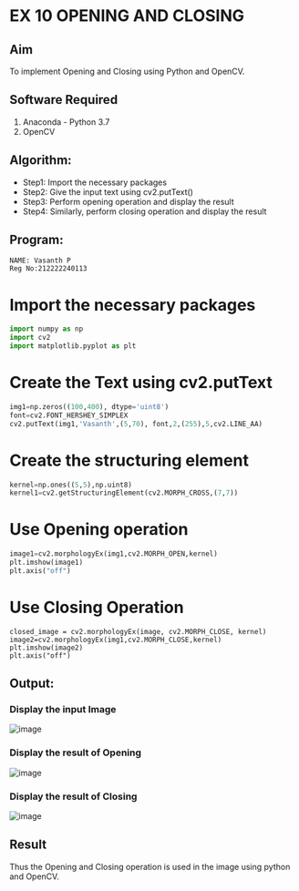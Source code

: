 # EX 10 OPENING AND CLOSING
## Aim
To implement Opening and Closing using Python and OpenCV.
## Software Required
1. Anaconda - Python 3.7
2. OpenCV
## Algorithm:
- Step1: Import the necessary packages
- Step2: Give the input text using cv2.putText()
- Step3: Perform opening operation and display the result
- Step4: Similarly, perform closing operation and display the result
## Program:
```
NAME: Vasanth P
Reg No:212222240113
``` 
# Import the necessary packages
```python
import numpy as np
import cv2
import matplotlib.pyplot as plt
```
# Create the Text using cv2.putText
```python
img1=np.zeros((100,400), dtype='uint8')
font=cv2.FONT_HERSHEY_SIMPLEX
cv2.putText(img1,'Vasanth',(5,70), font,2,(255),5,cv2.LINE_AA)
```
# Create the structuring element
```python
kernel=np.ones((5,5),np.uint8)
kernel1=cv2.getStructuringElement(cv2.MORPH_CROSS,(7,7))
```
# Use Opening operation
```python
image1=cv2.morphologyEx(img1,cv2.MORPH_OPEN,kernel)
plt.imshow(image1)
plt.axis("off")
```
# Use Closing Operation
```python'
closed_image = cv2.morphologyEx(image, cv2.MORPH_CLOSE, kernel)
image2=cv2.morphologyEx(img1,cv2.MORPH_CLOSE,kernel)
plt.imshow(image2)
plt.axis("off")
```


## Output:
### Display the input Image
![image](https://github.com/user-attachments/assets/fb6f9b12-64d1-4a8c-b301-1cf988201b2e)



### Display the result of Opening
![image](https://github.com/user-attachments/assets/dff5457f-f14c-40ed-88a0-aa3145423f74)

### Display the result of Closing
![image](https://github.com/user-attachments/assets/a5094774-ae16-466e-b322-b64c4b24befa)



## Result
Thus the Opening and Closing operation is used in the image using python and OpenCV.
